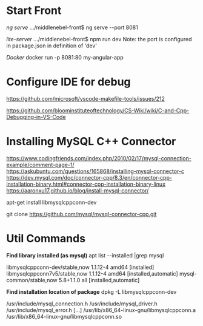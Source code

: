 
# Start Front

*ng serve*
.../middlenebel-front$ ng serve --port 8081

*lite-server*
.../middlenebel-front$ npm run dev
Note: the port is configured in package.json in definition of 'dev'

*Docker*
docker run -p 8081:80 my-angular-app


# Configure IDE for debug

https://github.com/microsoft/vscode-makefile-tools/issues/212

https://github.com/bloominstituteoftechnology/CS-Wiki/wiki/C-and-Cpp-Debugging-in-VS-Code

# Installing MySQL C++ Connector
https://www.codingfriends.com/index.php/2010/02/17/mysql-connection-example/comment-page-1/
https://askubuntu.com/questions/165868/installing-mysql-connector-c
https://dev.mysql.com/doc/connector-cpp/8.3/en/connector-cpp-installation-binary.html#connector-cpp-installation-binary-linux
https://aaronxu17.github.io/blog/install-mysql-connector/

apt-get install libmysqlcppconn-dev

git clone https://github.com/mysql/mysql-connector-cpp.git

#  Util Commands

**Find library installed (as mysql)** apt list --installed |grep mysql

libmysqlcppconn-dev/stable,now 1.1.12-4 amd64 [installed]
libmysqlcppconn7v5/stable,now 1.1.12-4 amd64 [installed,automatic]
mysql-common/stable,now 5.8+1.1.0 all [installed,automatic]

**Find installation location of package** dpkg -L libmysqlcppconn-dev

/usr/include/mysql_connection.h
/usr/include/mysql_driver.h
/usr/include/mysql_error.h
[...]
/usr/lib/x86_64-linux-gnu/libmysqlcppconn.a
/usr/lib/x86_64-linux-gnu/libmysqlcppconn.so
